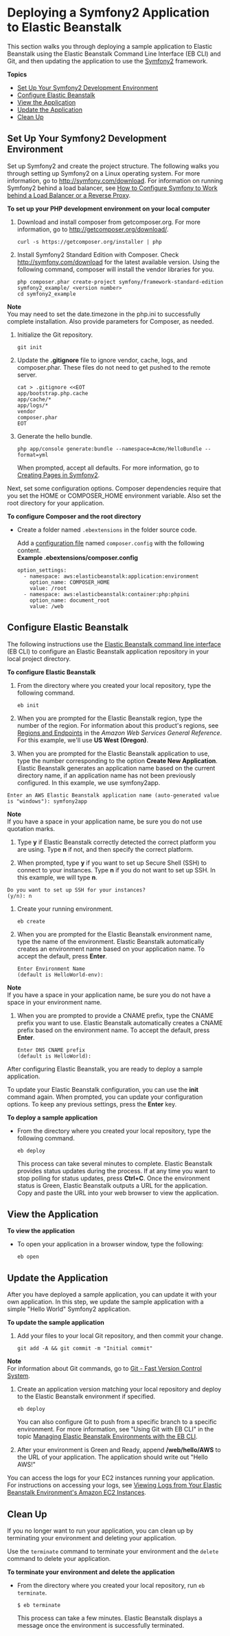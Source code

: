 # Deploying a Symfony2 Application to Elastic Beanstalk<a name="create_deploy_PHP_symfony2"></a>

This section walks you through deploying a sample application to Elastic Beanstalk using the Elastic Beanstalk Command Line Interface \(EB CLI\) and Git, and then updating the application to use the [Symfony2](http://symfony.com/) framework\. 

**Topics**
+ [Set Up Your Symfony2 Development Environment](#create_deploy_PHP_symfony2_setup)
+ [Configure Elastic Beanstalk](#create_deploy_PHP_eb_init)
+ [View the Application](#create_deploy_PHP_symfony2_update-view)
+ [Update the Application](#create_deploy_PHP_symfony2_update)
+ [Clean Up](#create_deploy_PHP_symfony2_delete)

## Set Up Your Symfony2 Development Environment<a name="create_deploy_PHP_symfony2_setup"></a>

Set up Symfony2 and create the project structure\. The following walks you through setting up Symfony2 on a Linux operating system\. For more information, go to [http://symfony\.com/download](http://symfony.com/download)\. For information on running Symfony2 behind a load balancer, see [How to Configure Symfony to Work behind a Load Balancer or a Reverse Proxy](http://symfony.com/doc/2.8/request/load_balancer_reverse_proxy.html)\.

**To set up your PHP development environment on your local computer**

1. Download and install composer from getcomposer\.org\. For more information, go to [http://getcomposer\.org/download/](http://getcomposer.org/download/)\.

   ```
   curl -s https://getcomposer.org/installer | php
   ```

1. Install Symfony2 Standard Edition with Composer\. Check [http://symfony\.com/download](http://symfony.com/download) for the latest available version\. Using the following command, composer will install the vendor libraries for you\.

   ```
   php composer.phar create-project symfony/framework-standard-edition symfony2_example/ <version number>
   cd symfony2_example
   ```
**Note**  
You may need to set the date\.timezone in the php\.ini to successfully complete installation\. Also provide parameters for Composer, as needed\.

1. Initialize the Git repository\.

   ```
   git init 
   ```

1. Update the **\.gitignore** file to ignore vendor, cache, logs, and composer\.phar\. These files do not need to get pushed to the remote server\.

   ```
   cat > .gitignore <<EOT
   app/bootstrap.php.cache
   app/cache/*
   app/logs/*
   vendor
   composer.phar
   EOT
   ```

1. Generate the hello bundle\. 

   ```
   php app/console generate:bundle --namespace=Acme/HelloBundle --format=yml
   ```

   When prompted, accept all defaults\. For more information, go to [Creating Pages in Symfony2](http://symfony.com/doc/current/book/page_creation.html)\.

Next, set some configuration options\. Composer dependencies require that you set the HOME or COMPOSER\_HOME environment variable\. Also set the root directory for your application\.

**To configure Composer and the root directory**
+ Create a folder named `.ebextensions` in the folder source code\.

  Add a [configuration file](ebextensions.md) named `composer.config` with the following content\.  
**Example \.ebextensions/composer\.config**  

  ```
  option_settings:
    - namespace: aws:elasticbeanstalk:application:environment
      option_name: COMPOSER_HOME
      value: /root
    - namespace: aws:elasticbeanstalk:container:php:phpini
      option_name: document_root
      value: /web
  ```

## Configure Elastic Beanstalk<a name="create_deploy_PHP_eb_init"></a>

The following instructions use the [Elastic Beanstalk command line interface](eb-cli3.md) \(EB CLI\) to configure an Elastic Beanstalk application repository in your local project directory\.

**To configure Elastic Beanstalk**

1. From the directory where you created your local repository, type the following command\.

   ```
   eb init
   ```

1. When you are prompted for the Elastic Beanstalk region, type the number of the region\. For information about this product's regions, see [Regions and Endpoints](http://docs.aws.amazon.com/general/latest/gr/rande.html?r=1166) in the *Amazon Web Services General Reference*\. For this example, we'll use **US West \(Oregon\)**\.

1.  When you are prompted for the Elastic Beanstalk application to use, type the number corresponding to the option **Create New Application**\. Elastic Beanstalk generates an application name based on the current directory name, if an application name has not been previously configured\. In this example, we use symfony2app\. 

   ```
   Enter an AWS Elastic Beanstalk application name (auto-generated value is "windows"): symfony2app
   ```
**Note**  
If you have a space in your application name, be sure you do not use quotation marks\. 

1. Type **y** if Elastic Beanstalk correctly detected the correct platform you are using\. Type **n** if not, and then specify the correct platform\.

1.  When prompted, type **y** if you want to set up Secure Shell \(SSH\) to connect to your instances\. Type **n** if you do not want to set up SSH\. In this example, we will type **n**\.

   ```
   Do you want to set up SSH for your instances?
   (y/n): n
   ```

1. Create your running environment\.

   ```
   eb create
   ```

1. When you are prompted for the Elastic Beanstalk environment name, type the name of the environment\. Elastic Beanstalk automatically creates an environment name based on your application name\. To accept the default, press **Enter**\.

   ```
   Enter Environment Name
   (default is HelloWorld-env):
   ```
**Note**  
If you have a space in your application name, be sure you do not have a space in your environment name\. 

1. When you are prompted to provide a CNAME prefix, type the CNAME prefix you want to use\. Elastic Beanstalk automatically creates a CNAME prefix based on the environment name\. To accept the default, press **Enter**\.

   ```
   Enter DNS CNAME prefix
   (default is HelloWorld):
   ```

After configuring Elastic Beanstalk, you are ready to deploy a sample application\. 

To update your Elastic Beanstalk configuration, you can use the **init** command again\. When prompted, you can update your configuration options\. To keep any previous settings, press the **Enter** key\. 

**To deploy a sample application**
+ From the directory where you created your local repository, type the following command\.

  ```
  eb deploy
  ```

  This process can take several minutes to complete\. Elastic Beanstalk provides status updates during the process\. If at any time you want to stop polling for status updates, press **Ctrl\+C**\. Once the environment status is Green, Elastic Beanstalk outputs a URL for the application\. Copy and paste the URL into your web browser to view the application\.

## View the Application<a name="create_deploy_PHP_symfony2_update-view"></a>

**To view the application**
+ To open your application in a browser window, type the following:

  ```
  eb open
  ```

## Update the Application<a name="create_deploy_PHP_symfony2_update"></a>

After you have deployed a sample application, you can update it with your own application\. In this step, we update the sample application with a simple "Hello World" Symfony2 application\. 

**To update the sample application**

1. Add your files to your local Git repository, and then commit your change\.

   ```
   git add -A && git commit -m "Initial commit"
   ```
**Note**  
For information about Git commands, go to [Git \- Fast Version Control System](http://git-scm.com/)\.

1. Create an application version matching your local repository and deploy to the Elastic Beanstalk environment if specified\.

   ```
   eb deploy
   ```

   You can also configure Git to push from a specific branch to a specific environment\. For more information, see "Using Git with EB CLI" in the topic [Managing Elastic Beanstalk Environments with the EB CLI](eb-cli3-getting-started.md)\.

1. After your environment is Green and Ready, append **/web/hello/AWS** to the URL of your application\. The application should write out "Hello AWS\!" 

You can access the logs for your EC2 instances running your application\. For instructions on accessing your logs, see [Viewing Logs from Your Elastic Beanstalk Environment's Amazon EC2 Instances](using-features.logging.md)\.

## Clean Up<a name="create_deploy_PHP_symfony2_delete"></a>

If you no longer want to run your application, you can clean up by terminating your environment and deleting your application\.

Use the `terminate` command to terminate your environment and the `delete` command to delete your application\. 

**To terminate your environment and delete the application**
+ From the directory where you created your local repository, run `eb terminate`\.

  ```
  $ eb terminate
  ```

  This process can take a few minutes\. Elastic Beanstalk displays a message once the environment is successfully terminated\. 